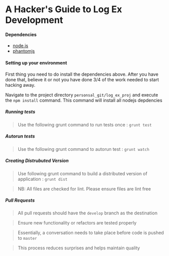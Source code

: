# A Hacker's Guide to Log Ex Development

#### Dependencies
* [node.js](http://nodejs.org/)
* [phantomjs](http://phantomjs.org/)

#### Setting up your environment

First thing you need to do install the dependencies above. After you have done that, believe it or not you have done 3/4 of the work needed to start hacking away.

Navigate to the project directory `personsal_git/log_ex_proj` and execute the `npm install` command. This command will install all nodejs depdencies

##### Running tests

> Use the following grunt command to run tests once : `grunt test`

##### Autorun tests

> Use the following grunt command to autorun test : `grunt watch`

##### Creating Distrubuted Version

> Use following grunt command to build a distributed version of application : `grunt dist`

> NB: All files are checked for lint. Please ensure files are lint free

##### Pull Requests

> All pull requests should have the `develop` branch as the destination

> Ensure new functionality or refactors are tested properly

> Essentially, a conversation needs to take place before code is pushed to `master`

> This process reduces surprises and helps maintain quality